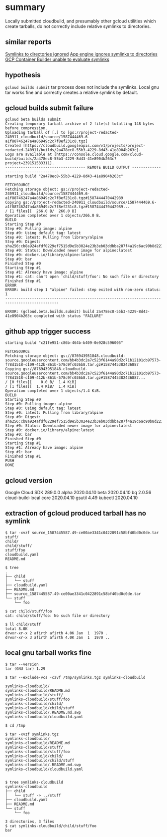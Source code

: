 # summary

Locally submitted cloudbuild, and presumably other gcloud utilities which create tarballs, do not correctly include relative symlinks to directories.

## similar reports

[Symlinks to directories ignored](https://issuetracker.google.com/issues/70571662)
[App engine ignores symlinks to directories](https://stackoverflow.com/questions/47776608/app-engine-ignores-symlinks-to-directories)
[GCP Container Builder unable to evaluate symlinks](https://stackoverflow.com/questions/42832536/gcp-container-builder-unable-to-evaluate-symlinks)

## hypothesis

`gcloud builds submit` tar process does not include the symlinks. Local gnu tar works fine and correctly creates a relative symlink by default.

## gcloud builds submit failure

```
gcloud beta builds submit
Creating temporary tarball archive of 2 file(s) totalling 148 bytes before compression.
Uploading tarball of [.] to [gs://project-redacted-240911_cloudbuild/source/1587444469.6-a1f88746247a4a86949c2c7f8ef231c8.tgz]
Created [https://cloudbuild.googleapis.com/v1/projects/project-redacted-240911/builds/2a478ec8-55b3-4229-8d43-41e8904b263c].
Logs are available at [https://console.cloud.google.com/cloud-build/builds/2a478ec8-55b3-4229-8d43-41e8904b263c?project=239151533311].
------------------------------------ REMOTE BUILD OUTPUT -------------------------------------
starting build "2a478ec8-55b3-4229-8d43-41e8904b263c"

FETCHSOURCE
Fetching storage object: gs://project-redacted-240911_cloudbuild/source/1587444469.6-a1f88746247a4a86949c2c7f8ef231c8.tgz#1587444470442989
Copying gs://project-redacted-240911_cloudbuild/source/1587444469.6-a1f88746247a4a86949c2c7f8ef231c8.tgz#1587444470442989...
/ [1 files][  266.0 B/  266.0 B]
Operation completed over 1 objects/266.0 B.
BUILD
Starting Step #0
Step #0: Pulling image: alpine
Step #0: Using default tag: latest
Step #0: latest: Pulling from library/alpine
Step #0: Digest: sha256:cb8a924afdf0229ef7515d9e5b3024e23b3eb03ddbba287f4a19c6ac90b8d221
Step #0: Status: Downloaded newer image for alpine:latest
Step #0: docker.io/library/alpine:latest
Step #0: bar
Finished Step #0
Starting Step #1
Step #1: Already have image: alpine
Step #1: cat: can't open 'child/stuff/foo': No such file or directory
Finished Step #1
ERROR
ERROR: build step 1 "alpine" failed: step exited with non-zero status: 1
----------------------------------------------------------------------------------------------

ERROR: (gcloud.beta.builds.submit) build 2a478ec8-55b3-4229-8d43-41e8904b263c completed with status "FAILURE"
```

## github app trigger success

```
starting build "c21fe951-c86b-464b-b409-0e928c596005"

FETCHSOURCE
Fetching storage object: gs://876943951848.cloudbuild-source.googleusercontent.com/bb4b3dc2a7c523f6144a90d2c71b12101cb97573-f78d1518-c109-412b-861b-578c9fc036b8.tar.gz#1587445382436887
Copying gs://876943951848.cloudbuild-source.googleusercontent.com/bb4b3dc2a7c523f6144a90d2c71b12101cb97573-f78d1518-c109-412b-861b-578c9fc036b8.tar.gz#1587445382436887...
/ [0 files][    0.0 B/  1.4 KiB]
/ [1 files][  1.4 KiB/  1.4 KiB]
Operation completed over 1 objects/1.4 KiB.
BUILD
Starting Step #0
Step #0: Pulling image: alpine
Step #0: Using default tag: latest
Step #0: latest: Pulling from library/alpine
Step #0: Digest: sha256:cb8a924afdf0229ef7515d9e5b3024e23b3eb03ddbba287f4a19c6ac90b8d221
Step #0: Status: Downloaded newer image for alpine:latest
Step #0: docker.io/library/alpine:latest
Step #0: bar
Finished Step #0
Starting Step #1
Step #1: Already have image: alpine
Step #1: bar
Finished Step #1
PUSH
DONE
```

## gcloud version
Google Cloud SDK 289.0.0
alpha 2020.04.10
beta 2020.04.10
bq 2.0.56
cloud-build-local
core 2020.04.10
gsutil 4.49
kubectl 2020.04.10

## extraction of gcloud produced tarball has no symlink

```
$ tar -xvzf source_1587445587.49-ce00ae3341c0422891c58bf40bd0c0de.tar
stuff/
child/
child/stuff/
stuff/foo
cloudbuild.yaml
README.md

$ tree
.
├── child
│   └── stuff
├── cloudbuild.yaml
├── README.md
├── source_1587445587.49-ce00ae3341c0422891c58bf40bd0c0de.tar
└── stuff
    └── foo

$ cat child/stuff/foo
cat: child/stuff/foo: No such file or directory

$ ll child/stuff
total 8.0K
drwxr-xr-x 2 afirth afirth 4.0K Jan  1  1970 .
drwxr-xr-x 3 afirth afirth 4.0K Jan  1  1970 ..
```

## local gnu tarball works fine

```
$ tar --version
tar (GNU tar) 1.29

$ tar --exclude-vcs -czvf /tmp/symlinks.tgz symlinks-cloudbuild

symlinks-cloudbuild/
symlinks-cloudbuild/README.md
symlinks-cloudbuild/stuff/
symlinks-cloudbuild/stuff/foo
symlinks-cloudbuild/child/
symlinks-cloudbuild/child/stuff
symlinks-cloudbuild/.README.md.swp
symlinks-cloudbuild/cloudbuild.yaml

$ cd /tmp

$ tar -xvzf symlinks.tgz
symlinks-cloudbuild/
symlinks-cloudbuild/README.md
symlinks-cloudbuild/stuff/
symlinks-cloudbuild/stuff/foo
symlinks-cloudbuild/child/
symlinks-cloudbuild/child/stuff
symlinks-cloudbuild/.README.md.swp
symlinks-cloudbuild/cloudbuild.yaml


$ tree symlinks-cloudbuild
symlinks-cloudbuild
├── child
│   └── stuff -> ../stuff
├── cloudbuild.yaml
├── README.md
└── stuff
    └── foo

3 directories, 3 files
$ cat symlinks-cloudbuild/child/stuff/foo
bar
```
